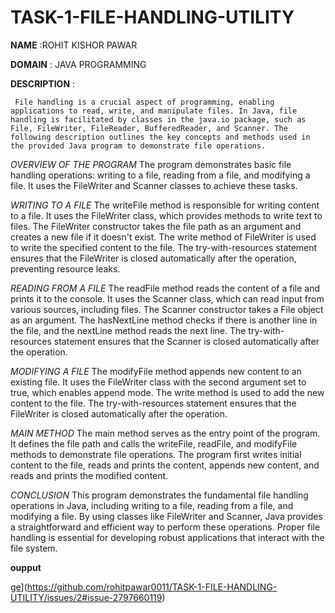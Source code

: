 # TASK-1-FILE-HANDLING-UTILITY

**NAME** :ROHIT KISHOR PAWAR

**DOMAIN** : JAVA PROGRAMMING




**DESCRIPTION** :



     File handling is a crucial aspect of programming, enabling applications to read, write, and manipulate files. In Java, file handling is facilitated by classes in the java.io package, such as File, FileWriter, FileReader, BufferedReader, and Scanner. The following description outlines the key concepts and methods used in the provided Java program to demonstrate file operations.

*OVERVIEW OF THE PROGRAM*
The program demonstrates basic file handling operations: writing to a file, reading from a file, and modifying a file. It uses the FileWriter and Scanner classes to achieve these tasks.

*WRITING TO A FILE*
The writeFile method is responsible for writing content to a file. It uses the FileWriter class, which provides methods to write text to files. The FileWriter constructor takes the file path as an argument and creates a new file if it doesn't exist. The write method of FileWriter is used to write the specified content to the file. The try-with-resources statement ensures that the FileWriter is closed automatically after the operation, preventing resource leaks.

*READING FROM A FILE*
The readFile method reads the content of a file and prints it to the console. It uses the Scanner class, which can read input from various sources, including files. The Scanner constructor takes a File object as an argument. The hasNextLine method checks if there is another line in the file, and the nextLine method reads the next line. The try-with-resources statement ensures that the Scanner is closed automatically after the operation.

*MODIFYING A FILE*
The modifyFile method appends new content to an existing file. It uses the FileWriter class with the second argument set to true, which enables append mode. The write method is used to add the new content to the file. The try-with-resources statement ensures that the FileWriter is closed automatically after the operation.

*MAIN METHOD*
The main method serves as the entry point of the program. It defines the file path and calls the writeFile, readFile, and modifyFile methods to demonstrate file operations. The program first writes initial content to the file, reads and prints the content, appends new content, and reads and prints the modified content.

*CONCLUSION*
This program demonstrates the fundamental file handling operations in Java, including writing to a file, reading from a file, and modifying a file. By using classes like FileWriter and Scanner, Java provides a straightforward and efficient way to perform these operations. Proper file handling is essential for developing robust applications that interact with the file system.

**oupput**

[ge](https:/![Ima/github.com/user-attachments/assets/bef8f7e4-9f40-4509-be55-98507a64cbd8)](https://github.com/rohitpawar0011/TASK-1-FILE-HANDLING-UTILITY/issues/2#issue-2797660119)
